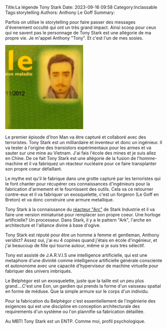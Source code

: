 Title:La légende Tony Stark
Date: 2023-09-16 09:58
Category:Inclassable
Tags:storytelling
Authors: Anthony Le Goff
Summary:

Parfois on utilise le storytelling pour faire passer des messages d'évenement occulté qui ont un très grand impact. Ainsi scoop pour ceux qui ne savent pas le personnage de Tony Stark est une allégorie de ma propre vie. Je m'appel Anthony "Tony". Et c'est l'un de mes sosies. 

![id](images/id.jpg)

Le premier épisode d'Iron Man va être capturé et collaboré avec des terroristes. Tony Stark est un milliardaire et inventeur et donc un ingénieur. Il va tester à l'origine des transistors expérimentaux pour les armes et va sauter sur une mine au Vietnam. J'ai fais l'école des mines et je suis allez en Chine. De ce fait Tony Stark est une allégorie de la fusion de l'homme-machine et il va fabriquez un réacteur nucléaire pour ce faire transplanter son propre coeur défaillant. 

Le mythe est qu'il le fabrique dans une grotte capturé par les terroristes qui le font chanter pour récupérer ces connaissances d'ingénieurs pour la fabrication d'armement et le fournissent des outils. Cela va ce retourner contre-eux et il va fabriquer un exosquelette, c'est un forgeron (Le Goff en Breton) et va donc construire une armure metallique. 

Tony Stark à la connaissance du [réacteur "Arc"](https://marvel.fandom.com/wiki/Arc_Reactor) de Stark Industrie et il va faire une version miniaturisé pour remplacer son propre coeur. Une horloge artificielle? Un processeur. Dans Stark, il y a le pattern "Ark", l'arche en architecture et l'alliance divine à base d'ogive.

Tony Stark est réputé pour être un homme à femme et gentleman, Anthony veridict? Assez oui, j'ai eu 4 copines quand j'étais en école d'ingénieur, et j'ai beaucoup de fille qui tourne autour, même si je suis très sélectif.

Tony est assisté de J.A.R.V.I.S une intelligence artificielle, qui est une metaphore d'une divinité comme intelligence artificielle générale consciente et autononome avec une capacité d'hyperviseur de machine virtuelle pour fabriquer des univers imbriqués. 

Le Belphégor est un exosquelette, juste que la taille est un peu plus grand....C'est une Eon, un gardien qui prends la forme d'un vaisseau spatial en forme de méduse. Que la simple armure sur le corps d'un individu.

Pour la fabrication du Belphégor c'est essentiellement de l'ingénierie des exigences qui est une discipline en conception architecturale des requirements d'un système ou l'on plannifie sa fabrication détaillée. 

Au MBTI Tony Stark est un ENTP. Comme moi, profil psychologique.
